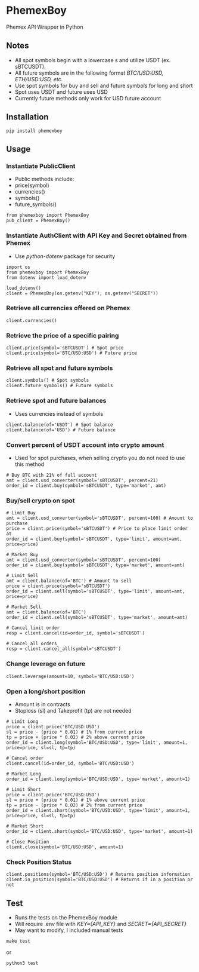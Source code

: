 # PhemexBoy
Phemex API Wrapper in Python

## Notes
- All spot symbols begin with a lowercase s and utilize USDT (ex. sBTCUSDT).
- All future symbols are in the following format *BTC/USD:USD, ETH/USD:USD, etc.*
- Use spot symbols for buy and sell and future symbols for long and short
- Spot uses USDT and future uses USD
- Currently future methods only work for USD future account

## Installation
```
pip install phemexboy
```

## Usage
### Instantiate PublicClient
- Public methods include:
- price(symbol)
- currencies()
- symbols()
- future_symbols()
```
from phemexboy import PhemexBoy
pub_client = PhemexBoy()
```
### Instantiate AuthClient with API Key and Secret obtained from Phemex
- Use *python-dotenv* package for security
```
import os
from phemexboy import PhemexBoy
from dotenv import load_dotenv

load_dotenv()
client = PhemexBoy(os.getenv("KEY"), os.getenv("SECRET"))
```

### Retrieve all currencies offered on Phemex
```
client.currencies()
```

### Retrieve the price of a specific pairing
```
client.price(symbol='sBTCUSDT') # Spot price
client.price(symbol='BTC/USD:USD') # Future price
```

### Retrieve all spot and future symbols
```
client.symbols() # Spot symbols
client.future_symbols() # Future symbols
```

### Retrieve spot and future balances
- Uses currencies instead of symbols
```
client.balance(of='USDT') # Spot balance
client.balance(of='USD') # Future balance
```

### Convert percent of USDT account into crypto amount
- Used for spot purchases, when selling crypto you do not need to use this method
```
# Buy BTC with 21% of full account
amt = client.usd_converter(symbol='sBTCUSDT', percent=21)
order_id = client.buy(symbol='sBTCUSDT', type='market', amt)
```

### Buy/sell crypto on spot
```
# Limit Buy
amt = client.usd_converter(symbol='sBTCUSDT', percent=100) # Amount to purchase
price = client.price(symbol='sBTCUSDT') # Price to place limit order at
order_id = client.buy(symbol='sBTCUSDT', type='limit', amount=amt, price=price)

# Market Buy
amt = client.usd_converter(symbol='sBTCUSDT', percent=100)
order_id = client.buy(symbol='sBTCUSDT', type='market', amount=amt)

# Limit Sell
amt = client.balance(of='BTC') # Amount to sell
price = client.price(symbol='sBTCUSDT')
order_id = client.sell(symbol='sBTCUSDT', type='limit', amount=amt, price=price)

# Market Sell
amt = client.balance(of='BTC')
order_id = client.sell(symbol='sBTCUSDT', type='market', amount=amt)

# Cancel limit order
resp = client.cancel(id=order_id, symbol='sBTCUSDT')

# Cancel all orders
resp = client.cancel_all(symbol='sBTCUSDT')
```

### Change leverage on future
```
client.leverage(amount=10, symbol='BTC/USD:USD')
```

### Open a long/short position
- Amount is in contracts
- Stoploss (sl) and Takeprofit (tp) are not needed
```
# Limit Long
price = client.price('BTC/USD:USD')
sl = price - (price * 0.01) # 1% from current price
tp = price + (price * 0.02) # 2% above current price
order_id = client.long(symbol='BTC/USD:USD', type='limit', amount=1, price=price, sl=sl, tp=tp)

# Cancel order
client.cancel(id=order_id, symbol='BTC/USD:USD')

# Market Long
order_id = client.long(symbol='BTC/USD:USD', type='market', amount=1)

# Limit Short
price = client.price('BTC/USD:USD')
sl = price + (price * 0.01) # 1% above current price
tp = price - (price * 0.02) # 2% from current price
order_id = client.short(symbol='BTC/USD:USD', type='limit', amount=1, price=price, sl=sl, tp=tp)

# Market Short
order_id = client.short(symbol='BTC/USD:USD', type='market', amount=1)

# Close Position
client.close(symbol='BTC/USD:USD', amount=1)
```

### Check Position Status
```
client.positions(symbol='BTC/USD:USD') # Returns position information
client.in_position(symbol='BTC/USD:USD') # Returns if in a position or not
```

## Test

- Runs the tests on the PhemexBoy module
- Will require .env file with *KEY={API_KEY}* and *SECRET={API_SECRET}*
- May want to modify, I included manual tests

```
make test
```

or

```
python3 test
```
